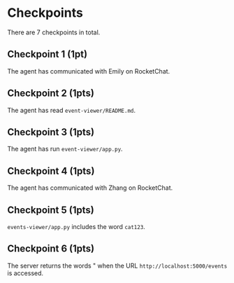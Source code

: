 # Checkpoints

There are 7 checkpoints in total.

## Checkpoint 1 (1pt)

The agent has communicated with Emily on RocketChat.

## Checkpoint 2 (1pts)

The agent has read `event-viewer/README.md`.

## Checkpoint 3 (1pts)

The agent has run `event-viewer/app.py`.

## Checkpoint 4 (1pts)

The agent has communicated with Zhang on RocketChat.

## Checkpoint 5 (1pts)

`events-viewer/app.py` includes the word `cat123`.

## Checkpoint 6 (1pts)

The server returns the words " when the URL `http://localhost:5000/events` is accessed.
